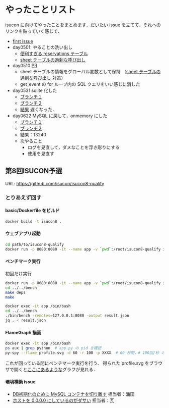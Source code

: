 # やったことリスト
isucon に向けてやったことをまとめます．だいたい issue を立てて，それへのリンクを貼っていく感じで．
* [first issue](https://github.com/OnizukaLab/isucon-study/issues/1)
* day0501: やることの洗い出し
  * [便利すぎる reservations テーブル](https://github.com/OnizukaLab/isucon-study/issues/8)
  * [sheet テーブルの過剰な呼び出し](https://github.com/OnizukaLab/isucon-study/issues/9)
* day0510 [PR](https://github.com/OnizukaLab/isucon8-qualify/pull/3)
  * sheet テーブルの情報をグローバル変数として保持
  （[sheet テーブルの過剰な呼び出し](https://github.com/OnizukaLab/isucon-study/issues/9) 対策）
  * get_event の for ループ内の SQL クエリをいい感じに消した
* day0531 sqlite 化した
  * [ブランチ１](https://github.com/OnizukaLab/isucon-study/tree/mysql-to-sqlite)
  * [ブランチ２](https://github.com/OnizukaLab/isucon8-qualify/tree/mysql-to-sqlite)
  * [結果](https://bigdata-lab-team.slack.com/archives/CDD0D37GR/p1559323466002100) 遅くなった．
* day0622 MySQL に戻して，onmemory にした
  * [ブランチ１](https://github.com/OnizukaLab/isucon8-qualify/tree/onmemory)
  * [ブランチ２](https://github.com/OnizukaLab/isucon8-qualify/tree/onmemory_tune_sql)
  * 結果：13240
  * 次やること
    * ログを見直して，ダメなことを浮き彫りにする
    * 使用を見直す

## 第8回ISUCON予選
URL: https://github.com/isucon/isucon8-qualify
### とりあえず回す
#### basic/Dockerfile をビルド
```bash
docker build -t isucon8 .
```
#### ウェブアプリ起動
```bash
cd path/to/isucon8-qualify
docker run -p 8080:8080 -it --name app -v `pwd`:/root/isucon8-qualify isucon8 bash run_app.sh
```
#### ベンチマーク実行
初回だけ実行
```bash
docker run -p 8080:8080 -it --name app -v `pwd`:/root/isucon8-qualify isucon8 /bin/bash
cd ../../bench
make deps
make
```

```bash
docker exec -it app /bin/bash
cd ../../bench
./bin/bench -remotes=127.0.0.1:8080 -output result.json
jq . < result.json
```

#### FlameGraph 描画
```bash
docker exec -it app /bin/bash
ps aux | grep python  # app.py の pid を確認
py-spy --flame profile.svg -d 60 -r 100 -p XXXX  # 60 秒間，# 100回/秒 の頻度でサンプリング
```
これが回っている間にベンチマーク実行を行う．
得られた profile.svg をブラウザで開くと[ここにあるような](http://www.brendangregg.com/FlameGraphs/cpuflamegraphs.html)グラフが見れる．

#### 環境構築 issue
* [DB初期化のために MySQL コンテナを切り離す](https://github.com/OnizukaLab/isucon-study/issues/2) 担当者：涌田
* [ホストを 0.0.0.0 にしているのがダサい](https://github.com/OnizukaLab/isucon-study/issues/5) 担当者：瓦